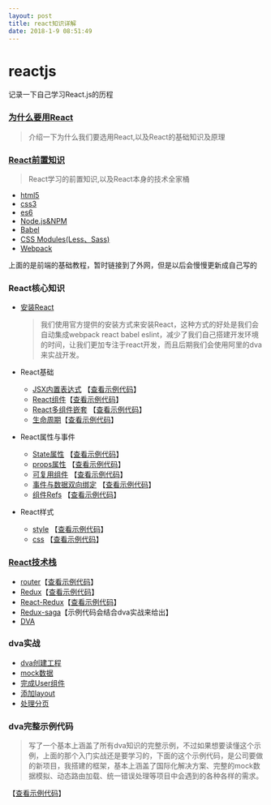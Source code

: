 ```yaml
---
layout: post
title: react知识详解
date: 2018-1-9 08:51:49
---
```


# reactjs
记录一下自己学习React.js的历程

### [为什么要用React](https://github.com/yxl2628/reactjs/blob/master/Why_React.md)
> 介绍一下为什么我们要选用React,以及React的基础知识及原理

### [React前置知识](https://github.com/yxl2628/reactjs/blob/master/React_Knowledge_Map.md)
> React学习的前置知识,以及React本身的技术全家桶

- [html5](http://www.runoob.com/html/html5-intro.html)
- [css3](http://www.runoob.com/css3/css3-tutorial.html)
- [es6](http://es6.ruanyifeng.com/)
- [Node.js&NPM](http://www.runoob.com/nodejs/nodejs-tutorial.html)
- [Babel](http://www.ruanyifeng.com/blog/2016/01/babel.html)
- [CSS Modules(Less、Sass)](http://www.bootcss.com/p/lesscss/)
- [Webpack](http://www.jianshu.com/p/42e11515c10f)

上面的是前端的基础教程，暂时链接到了外网，但是以后会慢慢更新成自己写的

### React核心知识
- [安装React](https://github.com/yxl2628/reactjs/blob/master/docs/Insallation.md)
  > 我们使用官方提供的安装方式来安装React，这种方式的好处是我们会自动集成webpack react babel eslint，减少了我们自己搭建开发环境的时间，让我们更加专注于react开发，而且后期我们会使用阿里的dva来实战开发。

- React基础
  - [JSX内置表达式](https://github.com/yxl2628/reactjs/blob/master/docs/basic/React_JSX.md) 【[查看示例代码](https://github.com/yxl2628/reactjs/blob/master/code/jsx)】
  - [React组件](https://github.com/yxl2628/reactjs/blob/master/docs/basic/React_Component.md)【[查看示例代码](https://github.com/yxl2628/reactjs/blob/master/code/component)】
  - [React多组件嵌套](https://github.com/yxl2628/reactjs/blob/master/docs/basic/React_Component.md#多嵌套组件) 【[查看示例代码](https://github.com/yxl2628/reactjs/blob/master/code/multiple_component)】
  - [生命周期](https://github.com/yxl2628/reactjs/blob/master/docs/basic/React_Lifecycle.md)【[查看示例代码](https://github.com/yxl2628/reactjs/blob/master/code/lifecycle)】
- React属性与事件  
  - [State属性](https://github.com/yxl2628/reactjs/blob/master/docs/props&state/react_state.md) 【[查看示例代码](https://github.com/yxl2628/reactjs/blob/master/code/state)】
  - [props属性](https://github.com/yxl2628/reactjs/blob/master/docs/props&state/react_props.md) 【[查看示例代码](https://github.com/yxl2628/reactjs/blob/master/code/props)】
  - [可复用组件](https://github.com/yxl2628/reactjs/blob/master/docs/props&state/reusable_components.md) 【[查看示例代码](https://github.com/yxl2628/reactjs/blob/master/code/reusable_components)】
  - [事件与数据双向绑定](https://github.com/yxl2628/reactjs/blob/master/docs/props&state/event_data_bind.md) 【[查看示例代码](https://github.com/yxl2628/reactjs/blob/master/code/bind)】
  - [组件Refs](https://github.com/yxl2628/reactjs/blob/master/docs/props&state/react_refs.md) 【[查看示例代码](https://github.com/yxl2628/reactjs/blob/master/code/refs)】
- React样式
  - [style](https://github.com/yxl2628/reactjs/blob/master/docs/style&css/react_style.md) 【[查看示例代码](https://github.com/yxl2628/reactjs/blob/master/code/style)】
  - [css](https://github.com/yxl2628/reactjs/blob/master/docs/style&css/react_css.md) 【[查看示例代码](https://github.com/yxl2628/reactjs/blob/master/code/css)】

### [React技术栈](https://github.com/yxl2628/reactjs/blob/master/React_Technology_Ttack.md)
- [router](https://github.com/yxl2628/reactjs/blob/master/docs/advanced/React_Router.md)【[查看示例代码](https://github.com/yxl2628/reactjs/blob/master/code/react_router)】
- [Redux](https://github.com/yxl2628/reactjs/blob/master/docs/advanced/React_Redux.md)【[查看示例代码](https://github.com/yxl2628/reactjs/blob/master/code/redux)】
- [React-Redux](https://github.com/yxl2628/reactjs/blob/master/docs/advanced/React_Redux2.md)【[查看示例代码](https://github.com/yxl2628/reactjs/blob/master/code/redux2)】
- [Redux-saga](https://github.com/yxl2628/reactjs/blob/master/docs/advanced/Redux_saga.md)【示例代码会结合dva实战来给出】
- [DVA](https://github.com/dvajs/dva/blob/master/README_zh-CN.md)

### dva实战
- [dva创建工程](https://github.com/yxl2628/reactjs/blob/master/docs/advanced/dva_example.md#搭建工程)
- [mock数据](https://github.com/yxl2628/reactjs/blob/master/docs/advanced/dva_example.md#mock数据)
- [完成User组件](https://github.com/yxl2628/reactjs/blob/master/docs/advanced/dva_example.md#完成User组件)
- [添加layout](https://github.com/yxl2628/reactjs/blob/master/docs/advanced/dva_example.md#添加layout)
- [处理分页](https://github.com/yxl2628/reactjs/blob/master/docs/advanced/dva_example.md#处理分页)
 
### dva完整示例代码
> 写了一个基本上涵盖了所有dva知识的完整示例，不过如果想要读懂这个示例，上面的那个入门实战还是要学习的，下面的这个示例代码，是公司要做的新项目，我搭建的框架，基本上涵盖了国际化解决方案、完整的mock数据模拟、动态路由加载、统一错误处理等项目中会遇到的各种各样的需求。

【[查看示例代码](https://github.com/yxl2628/dva)】
